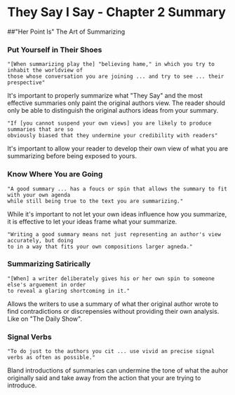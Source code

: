 # They Say I Say - Chapter 2 Summary

##"Her Point Is"
The Art of Summarizing

### Put Yourself in Their Shoes

    "[When summarizing play the] "believing hame," in which you try to inhabit the worldview of
    those whose conversation you are joining ... and try to see ... their prespective"
It's important to properly summarize what "They Say" and the most effective summaries only paint the original authors view. The reader should only be able to distinguish the original authors ideas from your summary.

    "If [you cannot suspend your own views] you are likely to produce summaries that are so
    obviously biased that they undermine your credibility with readers"
It's important to allow your reader to develop their own view of what you are summarizing before being exposed to yours.

### Know Where You are Going

    "A good summary ... has a foucs or spin that allows the summary to fit with your own agenda
    while still being true to the text you are summarizing."
While it's important to not let your own ideas influence how you summarize, it is effective to let your ideas frame what your summarize.
    
    "Writing a good summary means not just representing an author's view accurately, but doing 
    to in a way that fits your own compositions larger agneda."

### Summarizing Satirically
    
    "[When] a writer deliberately gives his or her own spin to someone else's arguement in order
    to reveal a glaring shortcoming in it."
Allows the writers to use a summary of what ther original author wrote to find contradictions or discrepensies without providing their own analysis. Like on "The Daily Show".

### Signal Verbs

    "To do just to the authors you cit ... use vivid an precise signal verbs as often as possible."
    
Bland introductions of summaries can undermine the tone of what the auhor originally said and take away from the action that your are trying to introduce.
